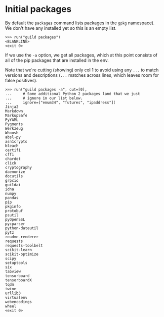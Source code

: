 # Initial packages

By default the `packages` command lists packages in the `gpkg`
namespace). We don't have any installed yet so this is an empty list.

    >>> run("guild packages")
    <BLANKLINE>
    <exit 0>

If we use the `-a` option, we get all packages, which at this point
consists of all of the pip packages that are installed in the env.

Note that we're cutting (showing) only col 1 to avoid using any `...`
to match versions and descriptions (`...` matches across lines, which
leaves room for false positives).

    >>> run("guild packages -a", cut=[0],
    ...     # Some additional Python 2 packages land that we just
    ...     # ignore in our list below.
    ...     ignore=["enum34", "futures", "ipaddress"])
    Jinja2
    Markdown
    MarkupSafe
    PyYAML
    Pygments
    Werkzeug
    Whoosh
    absl-py
    asn1crypto
    bleach
    certifi
    cffi
    chardet
    click
    cryptography
    daemonize
    docutils
    grpcio
    guildai
    idna
    numpy
    pandas
    pip
    pkginfo
    protobuf
    psutil
    pyOpenSSL
    pycparser
    python-dateutil
    pytz
    readme-renderer
    requests
    requests-toolbelt
    scikit-learn
    scikit-optimize
    scipy
    setuptools
    six
    tabview
    tensorboard
    tensorboardX
    tqdm
    twine
    urllib3
    virtualenv
    webencodings
    wheel
    <exit 0>
